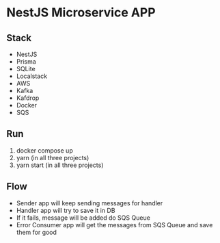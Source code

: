 # NestJS Microservice APP

## Stack

-   NestJS
-   Prisma
-   SQLite
-   Localstack
-   AWS
-   Kafka
-   Kafdrop
-   Docker
-   SQS

## Run

1. docker compose up
2. yarn (in all three projects)
3. yarn start (in all three projects)

## Flow

-   Sender app will keep sending messages for handler
-   Handler app will try to save it in DB
-   If it fails, message will be added do SQS Queue
-   Error Consumer app will get the messages from SQS Queue and save them for good
